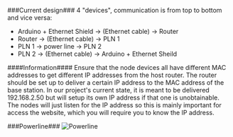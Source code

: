 

###Current design###
4 "devices", communication is from top to bottom and vice versa:

* Arduino + Ethernet Shield -> (Ethernet cable) -> Router
* Router -> (Ethernet cable) -> PLN 1
* PLN 1 -> power line -> PLN 2
* PLN 2 -> (Ethernet cable) -> Arduino + Ethernet Sheild

####Information####
Ensure that the node devices all have different MAC addresses to get different IP addresses from the host router. The router should be set up to deliver a certain IP address to the MAC address of the base station. In our project's current state, it is meant to be delivered 192.168.2.50 but will setup its own IP address if that one is unobtainable. The nodes will just listen for the IP address so this is mainly important for access the website, which you will require you to know the IP address.

###Powerline###
![Powerline](https://raw.github.com/keenanjohnson/Senior_Design/master/Sweet_Pics/powerline__a_goofy_movie_10_by_xxsteefylovexx-d4lc7ph.png)

